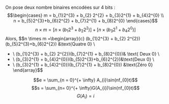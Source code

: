 On pose deux nombre binaires encodées sur $4$ bits : 
$$\begin{cases}
m = b_{1}2^{3} + b_{2} 2^{2} + b_{3}2^{1} + b_{4}2^{0} \\
n = b_{5}2^{3}+b_{6}2^{2} + b_{7}2^{1} + b_{8}2^{0}
\end{cases}$$
$$n \times m = [n \times (b_{1}2^{3} + b_{2}2^{2})] + [n \times (b_{3}2^{1} + b_{4}2^{0})]$$
Alors, 
$$n \times m =\begin{array}{c}
 (b_{1}2^{3} + b_{2} 2^{2})(b_{5}2^{3}+b_{6}2^{2}) &\text{Quatre 0} \\
+ \\
 (b_{1}2^{3} + b_{2} 2^{2})(b_{7}2^{1} + b_{8}2^{0})& \text{ Deux 0} \\
 + \\
 (b_{3}2^{1} + b_{4}2^{0})(b_{5}2^{3}+b_{6}2^{2})&\text{Deux 0}  \\
+ \\
 (b_{3}2^{1} + b_{4}2^{0})(b_{7}2^{1} + b_{8}2^{0}) &\text{Zéro 0}
\end{array}$$

$$e = \sum_{n = 0}^{+ \infty} A_{i}\sin(nf_{0}t)$$
$$s = \sum_{n= 0}^{+ \infty}G(A_{i})\sin(nf_{0}t)$$
$$G(A_{i}) = i$$
